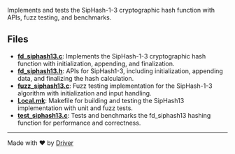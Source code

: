 <!--------------------------------------------------------------------------------->
<!-- IMPORTANT: This file is auto-generated by Driver (https://driver.ai). -------->
<!-- Manual edits may be overwritten on future commits. --------------------------->
<!--------------------------------------------------------------------------------->

Implements and tests the SipHash-1-3 cryptographic hash function with APIs, fuzz testing, and benchmarks.


## Files
- **[fd_siphash13.c](fd_siphash13.c.md)**: Implements the SipHash-1-3 cryptographic hash function with initialization, appending, and finalization.
- **[fd_siphash13.h](fd_siphash13.h.md)**: APIs for SipHash1-3, including initialization, appending data, and finalizing the hash calculation.
- **[fuzz_siphash13.c](fuzz_siphash13.c.md)**: Fuzz testing implementation for the SipHash-1-3 algorithm with initialization and input handling.
- **[Local.mk](Local.mk.md)**: Makefile for building and testing the SipHash13 implementation with unit and fuzz tests.
- **[test_siphash13.c](test_siphash13.c.md)**: Tests and benchmarks the fd_siphash13 hashing function for performance and correctness.

---
Made with ❤️ by [Driver](https://www.driver.ai/)
